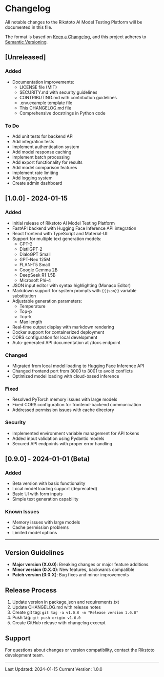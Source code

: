# Changelog

All notable changes to the Rikstoto AI Model Testing Platform will be documented in this file.

The format is based on [Keep a Changelog](https://keepachangelog.com/en/1.0.0/),
and this project adheres to [Semantic Versioning](https://semver.org/spec/v2.0.0.html).

## [Unreleased]

### Added
- Documentation improvements:
  - LICENSE file (MIT)
  - SECURITY.md with security guidelines
  - CONTRIBUTING.md with contribution guidelines
  - .env.example template file
  - This CHANGELOG.md file
  - Comprehensive docstrings in Python code

### To Do
- Add unit tests for backend API
- Add integration tests
- Implement authentication system
- Add model response caching
- Implement batch processing
- Add export functionality for results
- Add model comparison features
- Implement rate limiting
- Add logging system
- Create admin dashboard

## [1.0.0] - 2024-01-15

### Added
- Initial release of Rikstoto AI Model Testing Platform
- FastAPI backend with Hugging Face Inference API integration
- React frontend with TypeScript and Material-UI
- Support for multiple text generation models:
  - GPT-2
  - DistilGPT-2
  - DialoGPT Small
  - GPT-Neo 125M
  - FLAN-T5 Small
  - Google Gemma 2B
  - DeepSeek R1 1.5B
  - Microsoft Phi-4
- JSON input editor with syntax highlighting (Monaco Editor)
- Markdown support for system prompts with `{{json}}` variable substitution
- Adjustable generation parameters:
  - Temperature
  - Top-p
  - Top-k
  - Max length
- Real-time output display with markdown rendering
- Docker support for containerized deployment
- CORS configuration for local development
- Auto-generated API documentation at /docs endpoint

### Changed
- Migrated from local model loading to Hugging Face Inference API
- Changed frontend port from 3000 to 3001 to avoid conflicts
- Optimized model loading with cloud-based inference

### Fixed
- Resolved PyTorch memory issues with large models
- Fixed CORS configuration for frontend-backend communication
- Addressed permission issues with cache directory

### Security
- Implemented environment variable management for API tokens
- Added input validation using Pydantic models
- Secured API endpoints with proper error handling

## [0.9.0] - 2024-01-01 (Beta)

### Added
- Beta version with basic functionality
- Local model loading support (deprecated)
- Basic UI with form inputs
- Simple text generation capability

### Known Issues
- Memory issues with large models
- Cache permission problems
- Limited model options

---

## Version Guidelines

- **Major version (X.0.0)**: Breaking changes or major feature additions
- **Minor version (0.X.0)**: New features, backwards compatible
- **Patch version (0.0.X)**: Bug fixes and minor improvements

## Release Process

1. Update version in package.json and requirements.txt
2. Update CHANGELOG.md with release notes
3. Create git tag: `git tag -a v1.0.0 -m "Release version 1.0.0"`
4. Push tag: `git push origin v1.0.0`
5. Create GitHub release with changelog excerpt

## Support

For questions about changes or version compatibility, contact the Rikstoto development team.

---
Last Updated: 2024-01-15
Current Version: 1.0.0